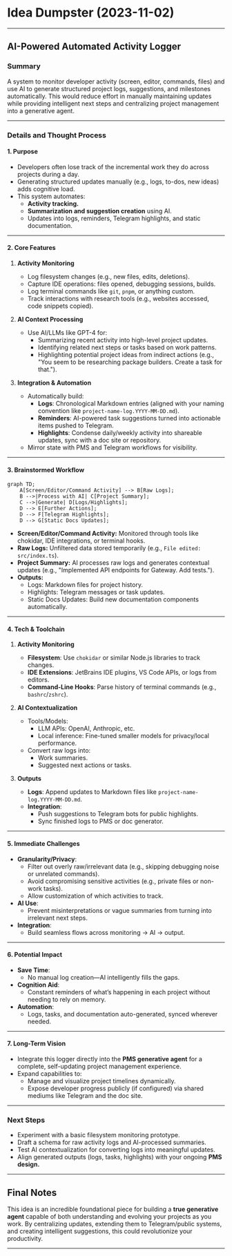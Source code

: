 # Idea Dumpster (2023-11-02)

---

## **AI-Powered Automated Activity Logger**

### Summary

A system to monitor developer activity (screen, editor, commands, files) and use AI to generate structured project logs,
suggestions, and milestones automatically. This would reduce effort in manually maintaining updates while providing
intelligent next steps and centralizing project management into a generative agent.

---

### **Details and Thought Process**

#### **1. Purpose**

- Developers often lose track of the incremental work they do across projects during a day.
- Generating structured updates manually (e.g., logs, to-dos, new ideas) adds cognitive load.
- This system automates:
    - **Activity tracking.**
    - **Summarization and suggestion creation** using AI.
    - Updates into logs, reminders, Telegram highlights, and static documentation.

---

#### **2. Core Features**

1. **Activity Monitoring**
    - Log filesystem changes (e.g., new files, edits, deletions).
    - Capture IDE operations: files opened, debugging sessions, builds.
    - Log terminal commands like `git`, `pnpm`, or anything custom.
    - Track interactions with research tools (e.g., websites accessed, code snippets copied).

2. **AI Context Processing**
    - Use AI/LLMs like GPT-4 for:
        - Summarizing recent activity into high-level project updates.
        - Identifying related next steps or tasks based on work patterns.
        - Highlighting potential project ideas from indirect actions (e.g., "You seem to be researching package
          builders. Create a task for that.").

3. **Integration & Automation**
    - Automatically build:
        - **Logs**: Chronological Markdown entries (aligned with your naming convention like
          `project-name-log.YYYY-MM-DD.md`).
        - **Reminders**: AI-powered task suggestions turned into actionable items pushed to Telegram.
        - **Highlights**: Condense daily/weekly activity into shareable updates, sync with a doc site or repository.
    - Mirror state with PMS and Telegram workflows for visibility.

---

#### **3. Brainstormed Workflow**

```mermaid
graph TD;
    A[Screen/Editor/Command Activity] --> B[Raw Logs];
    B -->|Process with AI| C[Project Summary];
    C -->|Generate| D[Logs/Highlights];
    D --> E[Further Actions];
    D --> F[Telegram Highlights];
    D --> G[Static Docs Updates];
```

- **Screen/Editor/Command Activity:** Monitored through tools like chokidar, IDE integrations, or terminal hooks.
- **Raw Logs:** Unfiltered data stored temporarily (e.g., `File edited: src/index.ts`).
- **Project Summary:** AI processes raw logs and generates contextual updates (e.g., "Implemented API endpoints for
  Gateway. Add tests.").
- **Outputs:**
    - Logs: Markdown files for project history.
    - Highlights: Telegram messages or task updates.
    - Static Docs Updates: Build new documentation components automatically.

---

#### **4. Tech & Toolchain**

1. **Activity Monitoring**
    - **Filesystem**: Use `chokidar` or similar Node.js libraries to track changes.
    - **IDE Extensions**: JetBrains IDE plugins, VS Code APIs, or logs from editors.
    - **Command-Line Hooks**: Parse history of terminal commands (e.g., `bashrc`/`zshrc`).

2. **AI Contextualization**
    - Tools/Models:
        - LLM APIs: OpenAI, Anthropic, etc.
        - Local inference: Fine-tuned smaller models for privacy/local performance.
    - Convert raw logs into:
        - Work summaries.
        - Suggested next actions or tasks.

3. **Outputs**
    - **Logs**: Append updates to Markdown files like `project-name-log.YYYY-MM-DD.md`.
    - **Integration**:
        - Push suggestions to Telegram bots for public highlights.
        - Sync finished logs to PMS or doc generator.

---

#### **5. Immediate Challenges**

- **Granularity/Privacy**:
    - Filter out overly raw/irrelevant data (e.g., skipping debugging noise or unrelated commands).
    - Avoid compromising sensitive activities (e.g., private files or non-work tasks).
    - Allow customization of which activities to track.
- **AI Use**:
    - Prevent misinterpretations or vague summaries from turning into irrelevant next steps.
- **Integration**:
    - Build seamless flows across monitoring → AI → output.

---

#### **6. Potential Impact**

- **Save Time**:
    - No manual log creation—AI intelligently fills the gaps.
- **Cognition Aid**:
    - Constant reminders of what’s happening in each project without needing to rely on memory.
- **Automation**:
    - Logs, tasks, and documentation auto-generated, synced wherever needed.

---

#### **7. Long-Term Vision**

- Integrate this logger directly into the **PMS generative agent** for a complete, self-updating project management
  experience.
- Expand capabilities to:
    - Manage and visualize project timelines dynamically.
    - Expose developer progress publicly (if configured) via shared mediums like Telegram and the doc site.

---

### **Next Steps**

- Experiment with a basic filesystem monitoring prototype.
- Draft a schema for raw activity logs and AI-processed summaries.
- Test AI contextualization for converting logs into meaningful updates.
- Align generated outputs (logs, tasks, highlights) with your ongoing **PMS design.**

---

## Final Notes

This idea is an incredible foundational piece for building a **true generative agent** capable of both understanding and
evolving your projects as you work. By centralizing updates, extending them to Telegram/public systems, and creating
intelligent suggestions, this could revolutionize your productivity.

---